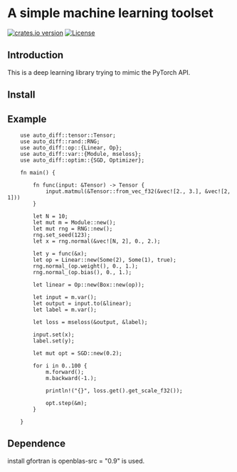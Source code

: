 # A simple machine learning toolset

[![crates.io version](https://img.shields.io/crates/v/auto-diff.svg)](https://crates.io/crates/auto-diff)
[![License](https://img.shields.io/crates/l/auto-diff.svg)](https://github.com/pipehappy1/auto-diff/blob/master/LICENSE.txt)

## Introduction

This is a deep learning library trying to mimic the PyTorch API.

## Install

## Example

```rust,no_run
    use auto_diff::tensor::Tensor;
    use auto_diff::rand::RNG;
    use auto_diff::op::{Linear, Op};
    use auto_diff::var::{Module, mseloss};
    use auto_diff::optim::{SGD, Optimizer};
    
    fn main() {
    
        fn func(input: &Tensor) -> Tensor {
            input.matmul(&Tensor::from_vec_f32(&vec![2., 3.], &vec![2, 1]))
        }
    
        let N = 10;
        let mut m = Module::new();
        let mut rng = RNG::new();
        rng.set_seed(123);
        let x = rng.normal(&vec![N, 2], 0., 2.);
    
        let y = func(&x);
        let op = Linear::new(Some(2), Some(1), true);
        rng.normal_(op.weight(), 0., 1.);
        rng.normal_(op.bias(), 0., 1.);
    
        let linear = Op::new(Box::new(op));
    
        let input = m.var();
        let output = input.to(&linear);
        let label = m.var();
    
        let loss = mseloss(&output, &label);
    
        input.set(x);
        label.set(y);
    
        let mut opt = SGD::new(0.2);
    
        for i in 0..100 {
            m.forward();
            m.backward(-1.);
    
            println!("{}", loss.get().get_scale_f32());
    
            opt.step(&m);
        }
    
    }
```


## Dependence

install gfortran is openblas-src = "0.9" is used.


